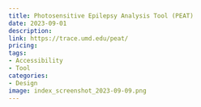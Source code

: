 ```yaml
---
title: Photosensitive Epilepsy Analysis Tool (PEAT)
date: 2023-09-01
description: 
link: https://trace.umd.edu/peat/
pricing: 
tags: 
- Accessibility
- Tool
categories: 
- Design
image: index_screenshot_2023-09-09.png
---
```

